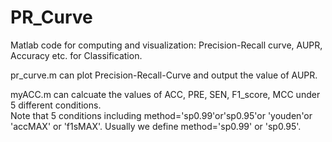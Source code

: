 # PR_Curve
Matlab code for computing and visualization:  Precision-Recall curve,  AUPR, Accuracy  etc. for Classification.


pr_curve.m can plot Precision-Recall-Curve and output the value of AUPR.



myACC.m can calcuate the values of ACC, PRE, SEN, F1_score, MCC under 5 different conditions.        
Note that 5 conditions including method='sp0.99'or'sp0.95'or 'youden'or 'accMAX' or 'f1sMAX'. 
Usually we define method='sp0.99' or 'sp0.95'.
